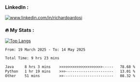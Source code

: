 

<h3>LinkedIn :</h3>
<div id="badges">
  <a href="https://www.linkedin.com/in/richardpardosi/">
    <img src="https://img.shields.io/badge/LinkedIn-blue?style=for-the-badge&logo=linkedin&logoColor=white" alt="www.linkedin.com/in/richardpardosi"/>
  </a>
</div>

### :fire: My Stats :
[![Top Langs](https://github-readme-stats.vercel.app/api/top-langs/?username=RichardPardosi&layout=compact&theme=vision-friendly-dark)](https://github.com/RichardPardosi)



<!--START_SECTION:waka-->

```txt
From: 19 March 2025 - To: 14 May 2025

Total Time: 9 hrs 23 mins

Java     8 hrs 3 mins    >>>>>>>>>>>>>>>>>>>>-----   78.68 %
Python   1 hr 19 mins    >>>----------------------   13.01 %
Other    51 mins         >>-----------------------   08.32 %
```

<!--END_SECTION:waka-->